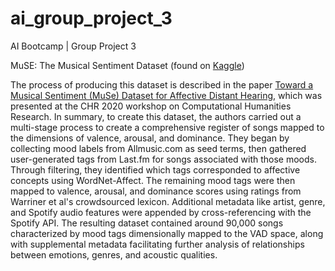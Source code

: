 # ai_group_project_3
AI Bootcamp | Group Project 3

MuSE: The Musical Sentiment Dataset (found on [Kaggle](https://www.kaggle.com/datasets/cakiki/muse-the-musical-sentiment-dataset))

The process of producing this dataset is described in the paper [Toward a Musical Sentiment (MuSe) Dataset for Affective Distant Hearing](https://www.academia.edu/75793892/Toward_a_Musical_Sentiment_MuSe_Dataset_for_Affective_Distant_Hearing), which was presented at the CHR 2020 workshop on Computational Humanities Research.
In summary, to create this dataset, the authors carried out a multi-stage process to create a comprehensive register of songs mapped to the dimensions of valence, arousal, and dominance. They began by collecting mood labels from Allmusic.com as seed terms, then gathered user-generated tags from Last.fm for songs associated with those moods. Through filtering, they identified which tags corresponded to affective concepts using WordNet-Affect. The remaining mood tags were then mapped to valence, arousal, and dominance scores using ratings from Warriner et al's crowdsourced lexicon. Additional metadata like artist, genre, and Spotify audio features were appended by cross-referencing with the Spotify API. The resulting dataset contained around 90,000 songs characterized by mood tags dimensionally mapped to the VAD space, along with supplemental metadata facilitating further analysis of relationships between emotions, genres, and acoustic qualities.

